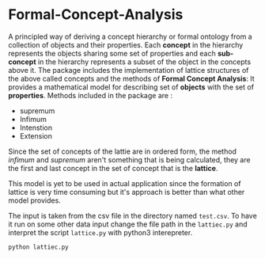 # Formal-Concept-Analysis
A principled way of deriving a concept hierarchy or formal ontology from a collection of objects and their properties. Each __concept__ in the hierarchy represents the objects sharing some set of properties and each __sub-concept__ in the hierarchy represents a subset of the object in the concepts above it.
The package includes the implementation of lattice structures of the above called concepts and the methods of __Formal Concept Analysis__:
It provides a mathematical model for describing set of __objects__ with the set of __properties__. Methods included in the package are :
* supremum
* Infimum
* Intenstion
* Extension

Since the set of concepts of the lattie are in ordered form, the method _infimum_ and _supremum_ aren't something that is being calculated, they are the first and last concept in the set of concept that is the __lattice__.

This model is yet to be used in actual application since the formation of lattice is very time consuming but it's approach is better than what other model provides.

The input is taken from the csv file in the directory named `test.csv`. To have it run on some other data input change the file path in the `lattiec.py` and interpret the script `lattice.py` with python3 interepreter.
```
python lattiec.py
```
